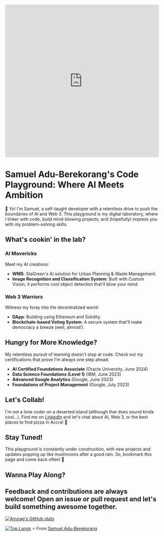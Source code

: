 <iframe src="https://codesandbox.io/embed/readme-intro-gif-forked-cg5pgs?fontsize=14&hidenavigation=1&theme=dark"
     style="width:100%; height:500px; border:0; border-radius: 4px; overflow:hidden;"
     title="README intro.gif (forked)"
     allow="accelerometer; ambient-light-sensor; camera; encrypted-media; geolocation; gyroscope; hid; microphone; midi; payment; usb; vr; xr-spatial-tracking"
     sandbox="allow-forms allow-modals allow-popups allow-presentation allow-same-origin allow-scripts"
   ></iframe>




# Samuel Adu-Berekorang's Code Playground: Where AI Meets Ambition

👋 Yo! I'm Samuel, a self-taught developer with a relentless drive to push the boundaries of AI and Web 3. This playground is my digital laboratory, where I tinker with code, build mind-blowing projects, and (hopefully) impress you with my problem-solving skills.

## What's cookin' in the lab?

### AI Mavericks
Meet my AI creations:
- **WMS**: StaGreen's AI solution for Urban Planning & Waste Management.
- **Image Recognition and Classification System**: Built with Custom Vision, it performs cool object detection that'll blow your mind.

### Web 3 Warriors
Witness my foray into the decentralized world:
- **DApp**: Building using Ethereum and Solidity.
- **Blockchain-based Voting System**: A secure system that'll make democracy a breeze (well, almost!). 


## Hungry for More Knowledge?

My relentless pursuit of learning doesn't stop at code. Check out my certifications that prove I'm always one step ahead:

- **AI Certified Foundations Associate** (Oracle University, June 2024)
- **Data Science Foundations (Level 1)** (IBM, June 2023)
- **Advanced Google Analytics** (Google, June 2023)
- **Foundations of Project Management** (Google, July 2023)

## Let's Collab!

I'm not a lone coder on a deserted island (although that does sound kinda cool...). Find me on [LinkedIn](https://www.linkedin.com/in/samuel-adu-berekorang) and let's chat about AI, Web 3, or the best places to find pizza in Accra! 🍕

## Stay Tuned!

This playground is constantly under construction, with new projects and updates popping up like mushrooms after a good rain. So, bookmark this page and come back often! 🌟

## Wanna Play Along?

Feedback and contributions are always welcome! Open an issue or pull request and let's build something awesome together.
---



[![Anurag's GitHub stats](https://github-readme-stats.vercel.app/api?username=programmeradu)](https://github.com/anuraghazra/github-readme-stats)

[![Top Langs](https://github-readme-stats.vercel.app/api/top-langs/?username=programmeradu)](https://github.com/anuraghazra/github-readme-stats)
⭐️ From [Samuel Adu-Berekorang](https://github.com/programmeradu)
